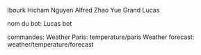 

Ibourk Hicham 
Nguyen Alfred
Zhao Yue 
Grand Lucas

nom du bot: Lucas bot

commandes: Weather Paris: temperature/paris 
Weather forecast: weather/temperature/forecast
